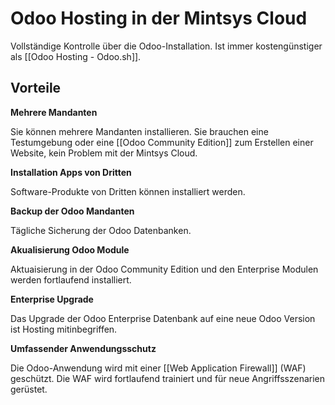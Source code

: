 # Odoo Hosting in der Mintsys Cloud

Vollständige Kontrolle über die Odoo-Installation. Ist immer kostengünstiger als [[Odoo Hosting - Odoo.sh]].

## Vorteile

**Mehrere Mandanten**

Sie können mehrere Mandanten installieren. Sie brauchen eine Testumgebung oder eine [[Odoo Community Edition]] zum Erstellen einer Website, kein Problem mit der Mintsys Cloud.

**Installation Apps von Dritten**

Software-Produkte von Dritten können installiert werden.

**Backup der Odoo Mandanten**

Tägliche Sicherung der Odoo Datenbanken.

**Akualisierung Odoo Module**

Aktuaisierung in der Odoo Community Edition und den Enterprise Modulen werden fortlaufend installiert.

**Enterprise Upgrade**

Das Upgrade der Odoo Enterprise Datenbank auf eine neue Odoo Version ist Hosting mitinbegriffen.

**Umfassender Anwendungsschutz**

Die Odoo-Anwendung wird mit einer [[Web Application Firewall]] (WAF) geschützt. Die WAF wird fortlaufend trainiert und für neue Angriffsszenarien gerüstet.